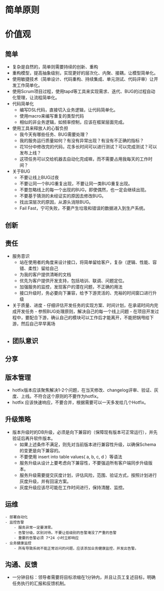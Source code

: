 # 简单原则

# 价值观
## 简单
- 复杂是自然的，简单则需要持续的创新、重构
- 重构模型，提高抽象级别，实现更好的层次化、内聚、接耦，让模型简单化。
- 使用敏捷技术（简单设计、代码重构、持续集成、单元测试、代码评审）让开发工作简单化。
- 使用Scrum项目过程，使用tapd等工具来实现需求、迭代、BUG的过程自动化管理，让流程简单化。
- 代码简单化
    - 编写DSL代码，直接切入业务逻辑，让代码简单化。
    - 使用macro来编写重复的类型代码
    - 相似的非业务逻辑，如频率控制，应该在框架层面完成。
- 使用工具来释放人的心智负担
    - 我今天有哪些任务、BUG需要处理？
    - 我的服务运行质量如何？有没有异常出现？有没有不正确的指标？
    - 花10分中修改完的代码，花多长时间可以进行测试？可以完成测试？可以发布上线？
    - 这项任务可以交给机器去自动化完成嘛，而不需要占用我每天的工作时间？
- 关于BUG
    - 不要让线上BUG过夜
    - 不要让同一个BUG重复出现，不要让同一类BUG重复出现。
    - 不要忽略线上的每一个出现的BUG，即使偶然，也一定会继续出现。
    - 不要基于猜测的未经证实的原因去修改BUG。
    - 找出深层次的原因，从源头消除BUG。
    - Fail Fast，宁可失败，不要产生垃圾和错误的数据进入到生产系统。
## 创新
## 责任
  - 服务意识
      - 站在使用者的角度来设计接口，将简单留给客户，复杂（逻辑、性能、容错、柔性）留给自己
      - 为我的客户提供清晰的文档
      - 优先为客户提供开发支持，包括培训、联调、问题定位。
      - 加强服务的监控，发现客户的潜在问题，不正确的用法
      - 接口升级时，务必要向下兼容，给予下游灵活的、充裕的时间窗口进行升级
  - 关于质量、进度
        - 仔细评估开发任务的实现方案、时间计划，在承诺时间内完成开发任务
        - 参照BUG处理原则，解决自己的每一个线上问题
        - 在项目开发过程中，要配合下游，确认自己的模块可以工作后才能离开，不能把锅甩给下游，然后自己早早离场   
  -  团队意识
      -  
## 分享

## 版本管理
  - hotfix版本应该聚焦解决1-2个问题，在当天修改、changelog评审、验证、灰度、上线。不符合这个原则的不要作为hotfix。
  - hotfix 应该快速响应，不要合并，根据需要可以一天多发给几个Hotfix。
    
## 升级策略
  - 版本升级时的DB升级，必须是向下兼容的（保障现有版本可正常运行），并先验证后再升软件版本。
    - 如果上述条件不满足，则先对当前版本进行兼容性升级，以确保Schema的变更是向下兼容的。
    - 不要使用 insert into table values( a, b, c, d ）等语法
    - 服务升级从设计上要考虑向下兼容性，不要强迫所有客户端同步升级版本。
    - 服务升级需要提交灰度计划，评估风险，范围、验证方式，按照计划进行灰度升级，并有回滚方案。
    - 灰度升级应该尽可能在工作时间进行，保持清醒、监控。

## 运维
    - 部署自动化
    - 监控告警
        - 服务异常一定要清零。
        - 告警分级，区别对待。不要让低级别的告警淹没了严重的告警 
        - 重要的告警必须 7*24 小时立即响应
    - 业务健康监控
        - 所有导致系统不能正常访问的问题，应该添加业务健康监控，并发出告警。   

## 沟通、反馈
- 一分钟目标：领导者需要将目标浓缩在1分钟内，并且让员工复述目标，明确任务执行的汇报和反馈机制。
